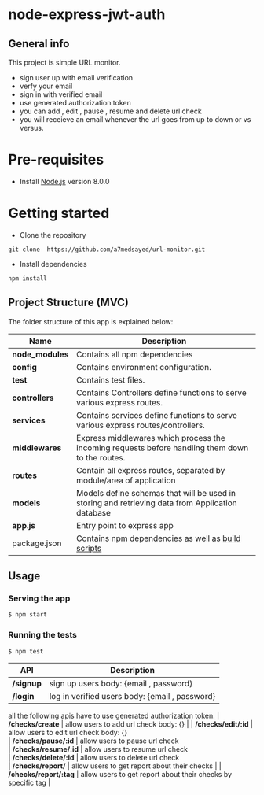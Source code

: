 # node-express-jwt-auth

## General info
This project is simple URL monitor.
* sign user up with email verification
* verfy your email
* sign in with verified email
* use generated authorization token
* you can add , edit  , pause , resume and delete url check
* you will receieve an email whenever the url goes from up to down or vs versus.

# Pre-requisites
- Install [Node.js](https://nodejs.org/en/) version 8.0.0


# Getting started
- Clone the repository
```
git clone  https://github.com/a7medsayed/url-monitor.git
```
- Install dependencies
```
npm install
```
  
 ## Project Structure (MVC)
The folder structure of this app is explained below:

| Name | Description |
| ------------------------ | --------------------------------------------------------------------------------------------- |
| **node_modules**         | Contains all  npm dependencies                                                            |
| **config**                  | Contains  environment configuration.
| **__test__**                 | Contains test files.  |
| **controllers**        | Contains  Controllers define functions to serve various express routes. 
| **services**        | Contains  services define functions to serve various express routes/controllers. 
| **middlewares**      | Express middlewares which process the incoming requests before handling them down to the routes.
| **routes**           | Contain all express routes, separated by module/area of application                       
| **models**           | Models define schemas that will be used in storing and retrieving data from Application database  |
| **app.js**        | Entry point to express app                                                               |
| package.json             | Contains npm dependencies as well as [build scripts](#what-if-a-library-isnt-on-definitelytyped)   | tsconfig.json            | Config settings for compiling source code only written in TypeScript   


## Usage

### Serving the app

```sh
$ npm start
```

### Running the tests

```sh
$ npm test
```

| API | Description |
| ------------------------ | --------------------------------------------------------------------------------------------- |
| **/signup**         | sign up users  body: {email , password}                                                          |
| **/login**                  | log in verified users  body: {email , password} 
all the following apis have to use generated authorization token.
| **/checks/create**                 | allow users to add url check   body: {}  |
| **/checks/edit/:id**        | allow users to edit url check  body: {}  
| **/checks/pause/:id**        | allow users to pause url check   
| **/checks/resume/:id**      | allow users to resume url check  
| **/checks/delete/:id**           | allow users to delete url check                       
| **/checks/report/**           | allow users to get report about their checks     |
| **/checks/report/:tag**        | allow users to get report about their checks   by specific tag                                                          |



